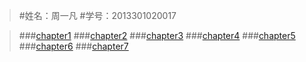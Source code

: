 >#姓名：周一凡
>#学号：2013301020017



>###[chapter1](https://github.com/fxdhi/computationalphysics_N2013301020017/tree/master/chapter1)
>###[chapter2](https://github.com/fxdhi/computationalphysics_N2013301020017/tree/master/chapter2)
>###[chapter3](https://github.com/fxdhi/computationalphysics_N2013301020017/tree/master/chapter3)
>###[chapter4](https://github.com/fxdhi/computationalphysics_N2013301020017/tree/master/chapter4)
>###[chapter5](https://github.com/fxdhi/computationalphysics_N2013301020017/tree/master/chapter5)
>###[chapter6](https://github.com/fxdhi/computationalphysics_N2013301020017/tree/master/chapter6)
>###[chapter7](https://github.com/fxdhi/computationalphysics_N2013301020017/tree/master/chapter7)
